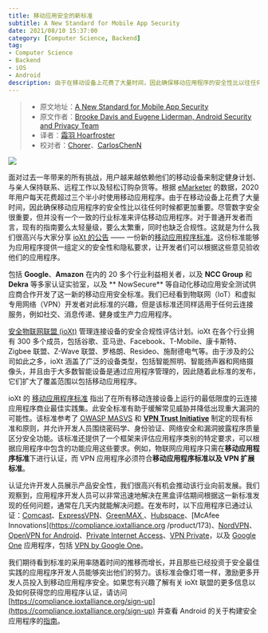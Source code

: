```yaml
---
title: 移动应用安全的新标准
subtitle: A New Standard for Mobile App Security
date: 2021/08/10 15:37:00
category: [Computer Science, Backend]
tag:
- Computer Science
- Backend
- iOS
- Android
description: 由于在移动设备上花费了大量时间，因此确保移动应用程序的安全性比以往任何时候都更加重要。尽管数字安全很重要，但并没有一个一致的行业标准来评估移动应用程序。对于普通开发者而言，现有的指南要么太轻量级，要么太繁重，同时也缺乏合规性。
---
```


> * 原文地址：[A New Standard for Mobile App Security](https://security.googleblog.com/2021/04/a-new-standard-for-mobile-app-security.html)
> * 原文作者：[Brooke Davis and Eugene Liderman, Android Security and Privacy Team](https://security.googleblog.com/)
> * 译者：[霜羽 Hoarfroster](https://github.com/PassionPenguin)
> * 校对者：[Chorer](https://github.com/Chorer)、[CarlosChenN](https://github.com/CarlosChenN)

![](https://1.bp.blogspot.com/-TNecO7NNDL8/YHdg3EKOL3I/AAAAAAAADsc/EW2Jj7nVYaQxkZSvrxpmXZudgt1yrtwIwCNcBGAsYHQ/s0/Image%2B%23%2B0.png)

面对过去一年带来的所有挑战，用户越来越依赖他们的移动设备来制定健身计划、与亲人保持联系、远程工作以及轻松订购杂货等。根据 [eMarketer](https://www.emarketer.com/content/us-adults-will-spend-over-three-hours-per-day-on-mobile-apps-2020) 的数据，2020 年用户每天花费超过三个半小时使用移动应用程序。由于在移动设备上花费了大量时间，因此确保移动应用程序的安全性比以往任何时候都更加重要。尽管数字安全很重要，但并没有一个一致的行业标准来评估移动应用程序。对于普通开发者而言，现有的指南要么太轻量级，要么太繁重，同时也缺乏合规性。这就是为什么我们很高兴与大家分享 [ioXt 的公告](https://www.ioxtalliance.org/news-events-blog/ioxt-alliance-expands-certification-program-for-mobile-and-vpn-security) —— 一份新的[移动应用程序标准](https://static1.squarespace.com/static/5c6dbac1f8135a29c7fbb621/t/604aa3fa668a8e3b50630433/1615504379349/Mobile_Application_Profile.pdf)。这份标准能够为应用程序提供一组定义的安全性和隐私要求，让开发者们可以根据这些意见验收他们的应用程序。

包括 **Google**、**Amazon** 在内的 20 多个行业利益相关者，以及 **NCC Group** 和 **Dekra** 等多家认证实验室，以及 ** NowSecure** 等自动化移动应用安全测试供应商合作开发了这一新的移动应用安全标准。我们已经看到物联网（IoT）和虚拟专用网络（VPN）开发者对此标准的兴趣，但是该标准还同样适用于任何云连接服务，例如社交、消息传递、健身或生产力应用程序。

[安全物联网联盟 (ioXt)](http://ioxtalliance.org/) 管理连接设备的安全合规性评估计划。ioXt 在各个行业拥有 300 多个成员，包括谷歌、亚马逊、Facebook、T-Mobile、康卡斯特、Zigbee 联盟、Z-Wave 联盟、罗格朗、Resideo、施耐德电气等。由于涉及的公司如此之多，ioXt 涵盖了广泛的设备类型，包括智能照明、智能扬声器和网络摄像头，并且由于大多数智能设备是通过应用程序管理的，因此随着此标准的发布，它们扩大了覆盖范围以包括移动应用程序。

ioXt 的 [移动应用程序标准](https://static1.squarespace.com/static/5c6dbac1f8135a29c7fbb621/t/604aa3fa668a8e3b50630433/1615504379349/Mobile_Application_Profile.pdf) 指出了在所有移动连接设备上运行的最低限度的云连接应用程序商业最佳实践集。此安全标准有助于缓解常见威胁并降低出现重大漏洞的可能性。该标准参考了 [OWASP MASVS](https://mobile-security.gitbook.io/masvs/) 和 **[VPN Trust Initiative](https://vpntrust.net/)** 制定的现有标准和原则，并允许开发人员围绕密码学、身份验证、网络安全和漏洞披露程序质量区分安全功能。该标准还提供了一个框架来评估应用程序类别的特定要求，可以根据应用程序中包含的功能应用这些要求。例如，物联网应用程序只需在**移动应用程序标准**下进行认证，而 VPN 应用程序必须符合**移动应用程序标准以及 VPN 扩展标准**。

认证允许开发人员展示产品安全性，我们很高兴有机会推动该行业向前发展。我们观察到，应用程序开发人员可以非常迅速地解决在黑盒评估期间根据这一新标准发现的任何问题，通常在几天内就能解决问题。在发布时，以下应用程序已通过认证：[Comcast](https://compliance.ioxtalliance.org/product/157)、[ExpressVPN](https://compliance.ioxtalliance.org/product/135)、[GreenMAX ](https://compliance.ioxtalliance.org/product/68)、[Hubspace](https://compliance.ioxtalliance.org/product/174)、[McAfee Innovations](https://compliance.ioxtalliance.org /product/173)、[NordVPN](https://compliance.ioxtalliance.org/product/107)、[OpenVPN for Android](https://compliance.ioxtalliance.org/product/144)、[Private Internet Access](https://compliance.ioxtalliance.org/product/141)、[VPN Private](https://compliance.ioxtalliance.org/product/169)，以及 [Google One](https://compliance.ioxtalliance.org/product/143) 应用程序，包括 [VPN by Google One](https://compliance.ioxtalliance.org/product/143)。

我们期待看到标准的采用率随着时间的推移而增长，并且那些已经投资于安全最佳实践的应用程序开发人员能够突出他们的努力。该标准会像灯塔一样，激励更多开发人员投入到移动应用程序安全。如果您有兴趣了解有关 ioXt 联盟的更多信息以及如何获得您的应用程序认证，请访问 [https://compliance.ioxtalliance.org/sign-up](https://compliance.ioxtalliance.org/sign-up) 并查看 Android 的关于构建安全应用程序的[指南](https://developer.android.com/security)。
